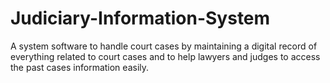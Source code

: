 # Judiciary-Information-System
A system software to handle court cases by maintaining a digital record of everything related to court cases and to help lawyers and judges to access the past cases information easily.
